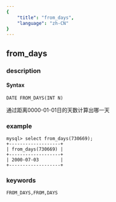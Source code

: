 ```yaml
---
{
    "title": "from_days",
    "language": "zh-CN"
}
---
```


<!-- 
Licensed to the Apache Software Foundation (ASF) under one
or more contributor license agreements.  See the NOTICE file
distributed with this work for additional information
regarding copyright ownership.  The ASF licenses this file
to you under the Apache License, Version 2.0 (the
"License"); you may not use this file except in compliance
with the License.  You may obtain a copy of the License at

  http://www.apache.org/licenses/LICENSE-2.0

Unless required by applicable law or agreed to in writing,
software distributed under the License is distributed on an
"AS IS" BASIS, WITHOUT WARRANTIES OR CONDITIONS OF ANY
KIND, either express or implied.  See the License for the
specific language governing permissions and limitations
under the License.
-->

## from_days
### description
#### Syntax

`DATE FROM_DAYS(INT N)`


通过距离0000-01-01日的天数计算出哪一天

### example

```
mysql> select from_days(730669);
+-------------------+
| from_days(730669) |
+-------------------+
| 2000-07-03        |
+-------------------+
```

### keywords

    FROM_DAYS,FROM,DAYS
